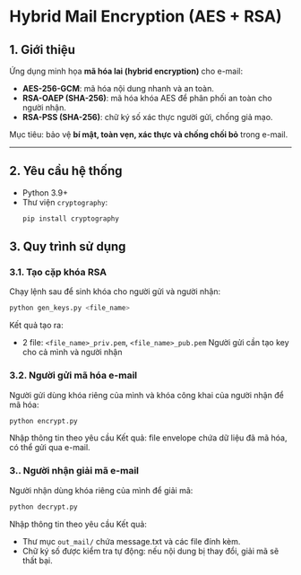 # Hybrid Mail Encryption (AES + RSA)

## 1. Giới thiệu
Ứng dụng minh họa **mã hóa lai (hybrid encryption)** cho e-mail:
- **AES-256-GCM**: mã hóa nội dung nhanh và an toàn.
- **RSA-OAEP (SHA-256)**: mã hóa khóa AES để phân phối an toàn cho người nhận.
- **RSA-PSS (SHA-256)**: chữ ký số xác thực người gửi, chống giả mạo.

Mục tiêu: bảo vệ **bí mật, toàn vẹn, xác thực và chống chối bỏ** trong e-mail.

---
## 2. Yêu cầu hệ thống
- Python 3.9+
- Thư viện `cryptography`:
  ```bash
  pip install cryptography
  ```
## 3. Quy trình sử dụng

### 3.1. Tạo cặp khóa RSA
Chạy lệnh sau để sinh khóa cho người gửi và người nhận:

```bash
python gen_keys.py <file_name>
```
Kết quả tạo ra:
- 2 file: `<file_name>_priv.pem`, `<file_name>_pub.pem`
Người gửi cần tạo key cho cả mình và người nhận

### 3.2. Người gửi mã hóa e-mail
Người gửi dùng khóa riêng của mình và khóa công khai của người nhận để mã hóa:
```bash
python encrypt.py 
```
Nhập thông tin theo yêu cầu 
Kết quả: file envelope chứa dữ liệu đã mã hóa, có thể gửi qua e-mail.
### 3.. Người nhận giải mã e-mail
Người nhận dùng khóa riêng của mình để giải mã:
```bash
python decrypt.py 
```
Nhập thông tin theo yêu cầu
Kết quả:
- Thư mục `out_mail/` chứa message.txt và các file đính kèm.
- Chữ ký số được kiểm tra tự động: nếu nội dung bị thay đổi, giải mã sẽ thất bại.
